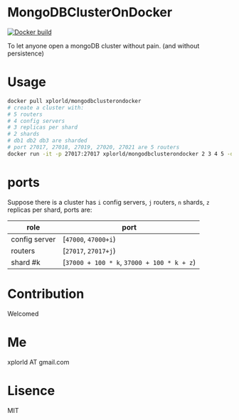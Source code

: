 # MongoDBClusterOnDocker


[![Docker build](https://img.shields.io/docker/build/xplorld/mongodbclusterondocker.svg)](https://hub.docker.com/r/xplorld/mongodbclusterondocker/)


To let anyone open a mongoDB cluster without pain. (and without persistence)

# Usage
```bash
docker pull xplorld/mongodbclusterondocker
# create a cluster with:
# 5 routers
# 4 config servers
# 3 replicas per shard
# 2 shards
# db1 db2 db3 are sharded
# port 27017, 27018, 27019, 27020, 27021 are 5 routers
docker run -it -p 27017:27017 xplorld/mongodbclusterondocker 2 3 4 5 -dbs db1 db2 db3
```

# ports

Suppose there is a cluster has `i` config servers, `j` routers, `n` shards, `z` replicas per shard, ports are:

| role | port |
|-|-|
config server | [`47000`, `47000+i`)
routers | [`27017`, `27017+j`)
shard #k | [`37000 + 100 * k`, `37000 + 100 * k + z`)

# Contribution

Welcomed

# Me

xplorld AT gmail.com

# Lisence

MIT

